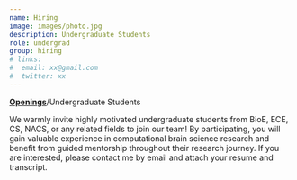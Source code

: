```yaml
---
name: Hiring
image: images/photo.jpg
description: Undergraduate Students
role: undergrad
group: hiring
# links:
#  email: xx@gmail.com
#  twitter: xx
---
```

[**Openings**](/team/#openings)/Undergraduate Students

We warmly invite highly motivated undergraduate students from BioE, ECE, CS, NACS, or any related fields to join our team! By participating, you will gain valuable experience in computational brain science research and benefit from guided mentorship throughout their research journey. If you are interested, please contact me by email and attach your resume and transcript.